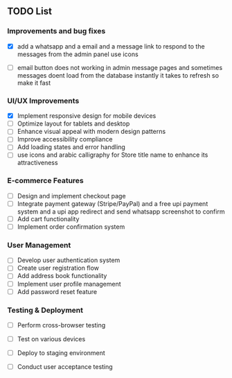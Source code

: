 ## TODO List

### Improvements and bug fixes
- [x] add a whatsapp and a email and a message link to respond to the messages from the admin panel use icons 
- [ ] email button does not working in admin message pages and sometimes messages doent load from the database instantly it takes to refresh so make it fast


### UI/UX Improvements
- [x] Implement responsive design for mobile devices
- [ ] Optimize layout for tablets and desktop
- [ ] Enhance visual appeal with modern design patterns
- [ ] Improve accessibility compliance
- [ ] Add loading states and error handling
- [ ] use icons and arabic calligraphy for Store title name to enhance its attractiveness

### E-commerce Features
- [ ] Design and implement checkout page
- [ ] Integrate payment gateway (Stripe/PayPal) and a free upi payment system and a upi app redirect and send whatsapp screenshot to confirm
- [ ] Add cart functionality
- [ ] Implement order confirmation system

### User Management
- [ ] Develop user authentication system
- [ ] Create user registration flow
- [ ] Add address book functionality
- [ ] Implement user profile management
- [ ] Add password reset feature

### Testing & Deployment
- [ ] Perform cross-browser testing
- [ ] Test on various devices
- [ ] Deploy to staging environment
- [ ] Conduct user acceptance testing

